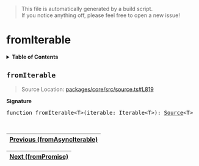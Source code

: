 > This file is automatically generated by a build script.<br>If you notice anything off, please feel free to open a new issue!

# fromIterable

<details><summary><b>Table of Contents</b></summary><br>

1. [<code>fromIterable</code>](#fromIterable)</details>

## <a name="fromIterable"></a><code>fromIterable</code>

> Source Location: [packages\/core\/src\/source.ts#L819](..\/..\/packages\/core\/src\/source.ts#L819)

<b>Signature</b>

<pre>function fromIterable&lt;T&gt;(iterable: Iterable&lt;T&gt;): <a href="../01-api-basics/03-Source.md#Source-Interface">Source</a>&lt;T&gt;</pre><br>

| [Previous \(fromAsyncIterable\)](09-fromAsyncIterable.md#readme) |
| --- |

<div align="right">

| [Next \(fromPromise\)](11-fromPromise.md#readme) |
| --- |
</div>
